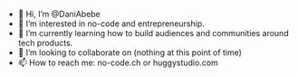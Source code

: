 - 👋 Hi, I’m @DaniAbebe
- 👀 I’m interested in no-code and entrepreneurship.
- 🌱 I’m currently learning how to build audiences and communities around tech products.
- 💞️ I’m looking to collaborate on (nothing at this point of time)
- 📫 How to reach me: no-code.ch or huggystudio.com

<!---
DaniAbebe/DaniAbebe is a ✨ special ✨ repository because its `README.md` (this file) appears on your GitHub profile.
You can click the Preview link to take a look at your changes.
--->
